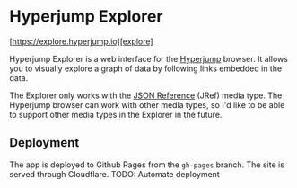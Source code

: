 # Hyperjump Explorer

[https://explore.hyperjump.io][explore]

Hyperjump Explorer is a web interface for the [Hyperjump][hyperjump] browser. It
allows you to visually explore a graph of data by following links embedded in
the data.

The Explorer only works with the [JSON Reference][jref] (JRef) media type. The
Hyperjump browser can work with other media types, so I'd like to be able to
support other media types in the Explorer in the future.

## Deployment

The app is deployed to Github Pages from the `gh-pages` branch. The site is
served through Cloudflare. TODO: Automate deployment

[explore]: https://explore.hyperjump.io/#https://swapi.hyperjump.io/api/films/1
[hyperjump]: https://github.com/hyperjump-io/browser
[jref]: https://github.com/hyperjump-io/browser/blob/master/lib/json-reference/README.md
